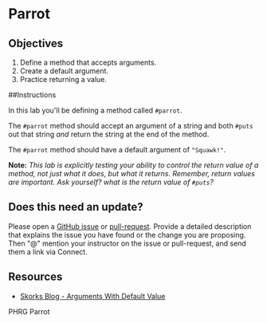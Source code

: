 # Parrot

## Objectives
1. Define a method that accepts arguments.
2. Create a default argument.
3. Practice returning a value.

##Instructions

In this lab you'll be defining a method called `#parrot`. 

The `#parrot` method should accept an argument of a string and both `#puts` out that string *and* return the string at the end of the method. 

The `#parrot` method should have a default argument of `"Squawk!"`. 

**Note:** *This lab is explicitly testing your ability to control the return value of a method, not just what it does, but what it returns. Remember, return values are important. Ask yourself? what is the return value of `#puts`?*

## Does this need an update?

Please open a [GitHub issue](https://github.com/learn-co-curriculum/phrg-parrot-ruby/pulls) or [pull-request](https://github.com/learn-co-curriculum/phrg-parrot-ruby/pulls). Provide a detailed description that explains the issue you have found or the change you are proposing. Then "@" mention your instructor on the issue or pull-request, and send them a link via Connect.

## Resources
* [Skorks Blog - Arguments With Default Value](http://www.skorks.com/2009/08/method-arguments-in-ruby/)

<p data-visibility='hidden'>PHRG Parrot</p>
